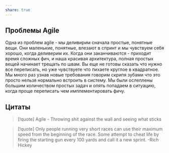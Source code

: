 ```yaml
---
share: true
---
```



## Проблемы Agile

Одна из проблем agile - мы деливирим сначала простые, понятные вещи. Они маленькие, понятные, влезают в спринт и мы чувствуем себя хорошо, когда деливерим их. Когда они заканчиваются - приходит время сложных фич, и наша красивая архитектура, полная простых вещей начинает трещать по швам.
Вы еще не готовы сказать что нужно все переписать, но уже чувствуете что пихаете круглое в квадратное.
Мы много раз узнав новые требования говорим скрипя зубами что это просто нельзя нормально встроить в систему.
Мы были ослеплены большим количеством простых задач и опять попадаем в ситуацию, когда проще переписать чем имплементировать фичу.

## Цитаты

>[!quote]
>Agile - Throwing shit against the wall and seeing what sticks

>[!quote]
>Only people running very short races can use their maximum speed from the beginning of the race. Some attempt to cheat life by firing the starting gun every 100 yards and call it a new sprint.
>\-Rich Hickey